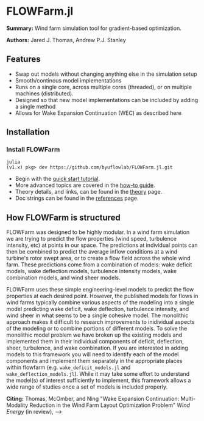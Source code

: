 # FLOWFarm.jl

**Summary:** Wind farm simulation tool for gradient-based optimization.

**Authors:** Jared J. Thomas, Andrew P.J. Stanley

## Features
- Swap out models without changing anything else in the simulation setup
- Smooth/continous model implementations
- Runs on a single core, across multiple cores (threaded), or on multiple machines (distributed).
- Designed so that new model implementations can be included by adding a single method
- Allows for Wake Expansion Continuation (WEC) as described here

## Installation

### Install FLOWFarm

```
julia
(v1.x) pkg> dev https://github.com/byuflowlab/FLOWFarm.jl.git
```

* Begin with the [quick start tutorial](Tutorial.md).
* More advanced topics are covered in the [how-to guide](How_to.md).
* Theory details, and links, can be found in the [theory](Explanation.md) page.
* Doc strings can be found in the [references](Reference.md) page.

## How FLOWFarm is structured
FLOWFarm was designed to be highly modular. In a wind farm simulation we are trying to predict the flow properties (wind speed, turbulence intensity, etc) at points in our space. The predictions at individual points can then be combined to predict the average inflow conditions at a wind turbine's rotor swept area, or to create a flow field across the whole wind farm. These predictions come from a combination of models: wake deficit models, wake deflection models, turbulence intensity models, wake combination models, and wind sheer models.

FLOWFarm uses these simple engineering-level models to predict the flow properties at each desired point. However, the published models for flows in wind farms typically combine various aspects of the modeling into a single model predicting wake deficit, wake deflection, turbulence intensity, and wind sheer in what seems to be a single cohesive model. The monolithic approach makes it difficult to research improvements to inidividual aspects of the modeling or to combine portions of different models. To solve the monolithic model problem we have broken up the existing models and implemented them in their individual components of deficit, deflection, sheer, turbulence, and wake combination. If you are interested in adding models to this framework you will need to identify each of the model components and implement them separately in the appropriate places within flowfarm (e.g. `wake_deficit_models.jl` and `wake_deflection_models.jl`). While it may take some effort to understand the model(s) of interest sufficiently to implement, this framework allows a wide range of studies once a set of models is included properly.

**Citing:**
Thomas, McOmber, and Ning "Wake Expansion Continuation: Multi-Modality Reduction in the Wind Farm Layout Optimization Problem" *Wind Energy* (in review), -->

